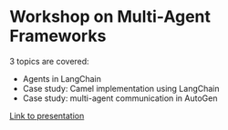 # Workshop on Multi-Agent Frameworks

3 topics are covered:
- Agents in LangChain
- Case study: Camel implementation using LangChain
- Case study: multi-agent communication in AutoGen

[Link to presentation](https://docs.google.com/presentation/d/1lVyN12yI1SkI5or8VV15lkrYThGlJ2dt17J2eEPyFIE/edit?usp=sharing)
